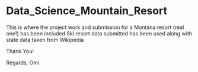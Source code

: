 # Data_Science_Mountain_Resort

This is where the project work and submission for a Montana resort (real one!) has been included
Ski resort data submitted has been used along with state data taken from Wikipedia

Thank You!

Regards,
Omi
